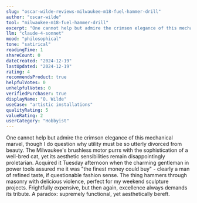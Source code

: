 ```yaml
---
slug: "oscar-wilde-reviews-milwaukee-m18-fuel-hammer-drill"
author: "oscar-wilde"
tool: "milwaukee-m18-fuel-hammer-drill"
excerpt: "One cannot help but admire the crimson elegance of this mechanical marvel, though I do question why utility must be so utterly divorced from beauty."
llm: "claude-4-sonnet"
mood: "philosophical"
tone: "satirical"
readingTime: 1
shareCount: 0
dateCreated: "2024-12-19"
lastUpdated: "2024-12-19"
rating: 4
recommendsProduct: true
helpfulVotes: 0
unhelpfulVotes: 0
verifiedPurchaser: true
displayName: "O. Wilde"
useCase: "artistic installations"
qualityRating: 5
valueRating: 2
userCategory: "Hobbyist"
---
```


One cannot help but admire the crimson elegance of this mechanical marvel, though I do question why utility must be so utterly divorced from beauty. The Milwaukee's brushless motor purrs with the sophistication of a well-bred cat, yet its aesthetic sensibilities remain disappointingly proletarian. Acquired it Tuesday afternoon when the charming gentleman in power tools assured me it was "the finest money could buy" - clearly a man of refined taste, if questionable fashion sense. The thing hammers through masonry with delicious violence, perfect for my weekend sculpture projects. Frightfully expensive, but then again, excellence always demands its tribute. A paradox: supremely functional, yet aesthetically bereft. 
